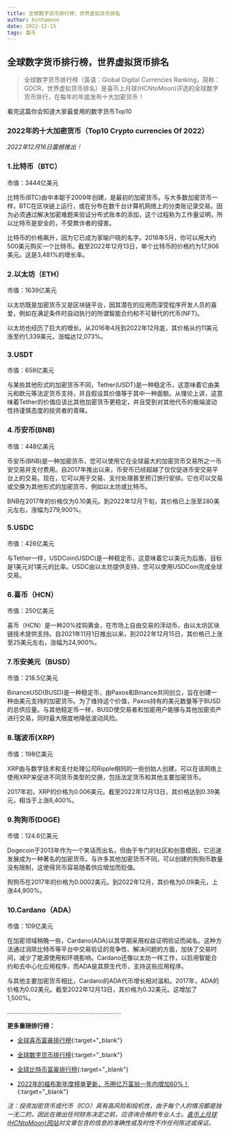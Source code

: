 ```yaml
---
title: 全球数字货币排行榜，世界虚拟货币排名
author: hcntomoon
date: 2022-12-15
tags: 喜币
---
```



## 全球数字货币排行榜，世界虚拟货币排名

> 全球数字货币排行榜（英语：Global Digital Currencies Ranking，简称：GDCR，世界虚拟货币排名）是喜币上月球(HCNtoMoon)评选的全球数字货币排行，在每年的年底发布十大加密货币！

看完这篇你会知道大家最爱用的数字货币Top10

### 2022年的十大加密货币（Top10 Crypto currencies Of 2022）
 *2022年12月16日震撼推出！*

### 1.比特币（BTC）
市值：3444亿美元


比特币(BTC)由中本聪于2009年创建，是最初的加密货币。与大多数加密货币一样，BTC在区块链上运行，或在分布在数千台计算机网络上的分类账记录交易。因为必须通过解决加密难题来验证分布式账本的添加，这个过程称为工作量证明，所以比特币是安全的，不受欺诈者的侵害。

比特币的价格飙升，因为它已成为家喻户晓的名字。2016年5月，你可以用大约500美元购买一个比特币。截至2022年12月13日，单个比特币的价格约为17,906美元。这是3,481%的增长率。


### 2.以太坊（ETH）
市值：1639亿美元


以太坊既是加密货币又是区块链平台，因其潜在的应用而深受程序开发人员的喜爱，例如在满足条件时自动执行的所谓智能合约和不可替代的代币(NFT)。

以太坊也经历了巨大的增长。从2016年4月到2022年12月底，其价格从约11美元涨至约1,339美元，涨幅达12,073%。


### 3.USDT
市值：658亿美元 

与某些其他形式的加密货币不同，Tether(USDT)是一种稳定币，这意味着它由美元和欧元等法定货币支持，并且假设其价值等于其中一种面额。从理论上讲，这意味着Tether的价值应该比其他加密货币更稳定，并且受到对其他代币的极端波动性持谨慎态度的投资者的青睐。

### 4.币安币(BNB)

市值：448亿美元 

币安币(BNB)是一种加密货币，您可以使用它在全球最大的加密货币交易所之一币安交易并支付费用。自2017年推出以来，币安币已经超越了仅仅促进币安交易平台上的交易。现在，它可以用于交易、支付处理甚至预订旅行安排。它也可以交易或交换为其他形式的加密货币，例如以太坊或比特币。

BNB在2017年的价格仅为0.10美元。到2022年12月下旬，其价格已上涨至280美元左右，涨幅为279,900%。


### 5.USDC
市值：426亿美元


与Tether一样，USDCoin(USDC)是一种稳定币，这意味着它以美元为后盾，目标是1美元对1美元的比率。USDC由以太坊提供支持，您可以使用USDCoin完成全球交易。

### 6.喜币（HCN）
市值：250亿美元


喜币（HCN）是一种20%挂钩黄金，在市场上自由交易的浮动币，由以太坊区块链技术提供支持。自2021年11月1日推出以来，到2022年12月15日，其价格已上涨至25美元左右，涨幅为24,900%。


### 7.币安美元（BUSD）
市值：218.5亿美元


BinanceUSD(BUSD)是一种稳定币，由Paxos和Binance共同创立，旨在创建一种由美元支持的加密货币。为了维持这个价值，Paxos持有的美元数量等于BUSD的总供应量。与其他稳定币一样，BUSD使交易者和加密用户能够与其他加密资产进行交易，同时最大限度地降低波动风险。

### 8.瑞波币(XRP)
市值：198亿美元


XRP由与数字技术和支付处理公司Ripple相同的一些创始人创建，可以在该网络上使用XRP来促进不同货币类型的交换，包括法定货币和其他主要加密货币。

2017年初，XRP的价格为0.006美元。截至2022年12月13日，其价格达到0.39美元，相当于上涨6,400%。

### 9.狗狗币(DOGE)
市值：124.6亿美元


Dogecoin于2013年作为一个笑话而出名，但由于专门的社区和创意模因，它迅速发展成为一种著名的加密货币。与许多其他加密货币不同，可以创建的狗狗币数量没有限制，这使得货币容易随着供应增加而贬值。

狗狗币在2017年的价格为0.0002美元。到2022年12月，其价格为0.09美元，上涨44,900%。

### 10.Cardano（ADA）
市值：109亿美元


在加密领域稍晚一些，Cardano(ADA)以其早期采用权益证明验证而闻名。这种方法通过消除比特币等平台中交易验证的竞争性、解决问题的方面，加快了交易时间，减少了能源使用和环境影响。Cardano还像以太坊一样工作，以启用智能合约和去中心化应用程序，而ADA是其原生代币，支持这些应用程序。

与其他主要加密货币相比，Cardano的ADA代币增长相对温和。2017年，ADA的价格为0.02美元。截至2022年12月13日，其价格为0.32美元。这增加了1,500%。



…………………………………………………………

**更多重磅排行榜：**

- [全球喜币富豪排行榜](https://hcntomoon.github.io/%E5%85%A8%E7%90%83%E5%96%9C%E5%B8%81%E5%AF%8C%E8%B1%AA%E6%8E%92%E8%A1%8C%E6%A6%9C){:target="_blank"} 

- [全球数字货币排行榜](https://hcntomoon.github.io/%E5%85%A8%E7%90%83%E6%95%B0%E5%AD%97%E8%B4%A7%E5%B8%81%E6%8E%92%E8%A1%8C%E6%A6%9C){:target="_blank"} 

- [全球比特币富豪排行榜](https://hcntomoon.github.io/%E5%85%A8%E7%90%83%E6%AF%94%E7%89%B9%E5%B8%81%E5%AF%8C%E8%B1%AA%E6%8E%92%E8%A1%8C%E6%A6%9C){:target="_blank"} 

- [2022年的福布斯年度榜单更新，币圈亿万富翁一年内增加60%！](https://hcntomoon.github.io/2022%E5%B9%B4%E7%9A%84%E7%A6%8F%E5%B8%83%E6%96%AF%E5%B9%B4%E5%BA%A6%E6%A6%9C%E5%8D%95){:target="_blank"} 

*注：投资加密货币或代​​币（ICO）具有高风险和投机性，由于每个人的情况都是独一无二的，因此在做出任何财务决定之前，应咨询合格的专业人士。[喜币上月球(HCNtoMoon)网站](https://hcntomoon.github.io)对文章包含的信息的准确性或及时性不作任何陈述或保证。*
